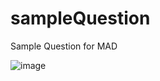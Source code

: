 # sampleQuestion
Sample Question for MAD


![image](https://user-images.githubusercontent.com/94422538/212284785-bbebb553-1755-45fe-a8e1-926c0b8e52ad.png)

